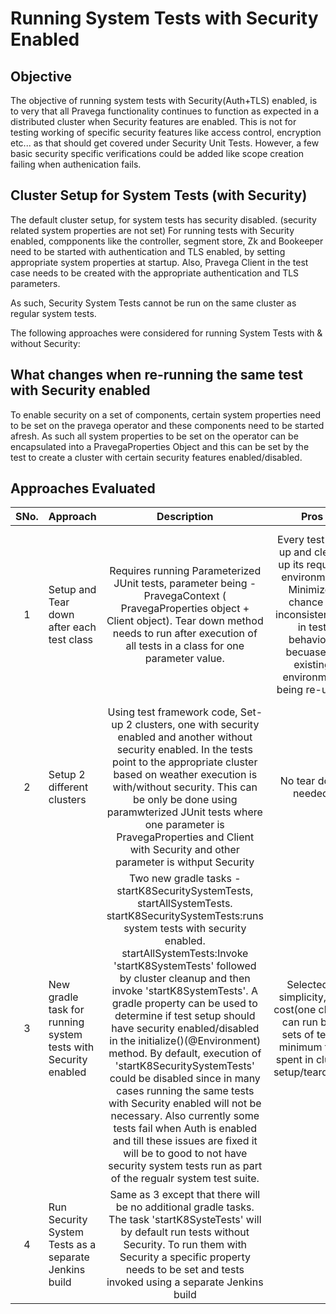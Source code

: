 # Running System Tests with Security Enabled

## Objective
The objective of running system tests with Security(Auth+TLS) enabled, is to very that all Pravega functionality continues to function as expected in a distributed cluster when Security features are enabled.
This is not for testing working of specific security features like access control, encryption etc... as that should get covered under Security Unit Tests. However, a few basic security specific verifications could be added like scope creation failing when authenication fails.

## Cluster Setup for System Tests (with Security)
The default cluster setup, for system tests has security disabled. (security related system properties are not set)
For running tests with Security enabled, compponents like the controller, segment store, Zk and Bookeeper need to be started with authentication and TLS enabled, by setting appropriate system properties at startup. 
Also, Pravega Client in the test case needs to be created with the appropriate authentication and TLS parameters.

As such, Security System Tests cannot be run on the same cluster as regular system tests.
 
The following approaches were considered for running System Tests with & without Security:

## What changes when re-running the same test with Security enabled
To enable security on a set of components, certain system properties need to be set on the pravega operator and these components need to be started afresh. As such all system properties to be set on the operator can be encapsulated into a PravegaProperties Object and this can be set by the test to create a cluster with certain security features enabled/disabled.

## Approaches Evaluated
|SNo.|Approach|Description|Pros|Cons|Notes|
|:-:|:---|:--------------:|:--------------:|:---------------:|:------:|
|1|Setup and Tear down after each test class|Requires running Parameterized JUnit tests, parameter being - PravegaContext ( PravegaProperties object + Client object). Tear down method needs to run after execution of all tests in a class for one parameter value.|Every test sets up and cleans up its required environment. Minimizes chance of inconsistencies in test behaviour becuase of existing environment being re-used. | Increased test execution time - current execution time being ~3 hours,completely unacceptable. JUnit does not support running a tear down method after execution of all tests for one parameter.|Discarded - time consuming.|
|2| Setup 2 different clusters | Using test framework code, Set-up 2 clusters, one with security enabled and another without security enabled. In the tests point to the appropriate cluster based on weather execution is with/without security. This can be only be done using paramwterized JUnit tests where one parameter is PravegaProperties and Client with Security and other parameter is withput Security|No tear down needed.|Difficult to implment. Difficult to understand and maintain. Hardware should have capacity to spin up 2 clusters and run tests without any issues.|Discarded - complexity & lack of JUnit Support.|
|3|New gradle task for running system tests with Security enabled| Two new gradle tasks - startK8SecuritySystemTests, startAllSystemTests. startK8SecuritySystemTests:runs system tests with security enabled. startAllSystemTests:Invoke 'startK8SystemTests' followed by cluster cleanup and then invoke 'startK8SystemTests'. A gradle property can be used to determine if test setup should have security enabled/disabled in the initialize()(@Environment) method.  By default, execution of 'startK8SecuritySystemTests' could be disabled since in many cases running the same tests with Security enabled will not be necessary. Also currently some tests fail when Auth is enabled and till these issues are fixed it will be to good to not have security system tests run as part of the regualr system test suite.| Selected - simplicity, low cost(one cluster can run both sets of tests, minimum time spent in cluster setup/teardown.  |
|4|Run Security System Tests as a separate Jenkins build| Same as 3 except that there will be no additional gradle tasks. The task 'startK8SysteTests' will by default run tests without Security. To run them with Security a specific property needs to be set and tests invoked using a separate Jenkins build |



 
